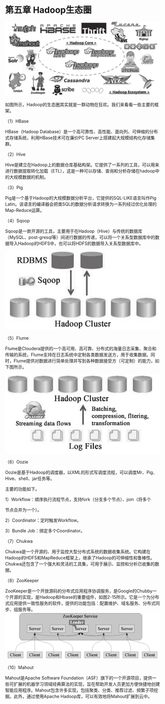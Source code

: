 # 第五章 Hadoop生态圈

![](/assets/5.0_1.png)

如图所示，Hadoop的生态圈其实就是一群动物在狂欢。我们来看看一些主要的框架。

（1）HBase

HBase（Hadoop Database）是一个高可靠性、高性能、面向列、可伸缩的分布式存储系统，利用HBase技术可在廉价PC Server上搭建起大规模结构化存储集群。

（2）Hive

Hive是建立在Hadoop上的数据仓库基础构架。它提供了一系列的工具，可以用来进行数据提取转化加载（ETL），这是一种可以存储、查询和分析存储在hadoop中的大规模数据的机制。

（3）Pig

Pig是一个基于Hadoop的大规模数据分析平台，它提供的SQL-LIKE语言叫作Pig Latin。该语言的编译器会把类SQL的数据分析请求转换为一系列经过优化处理的Map-Reduce运算。

（4）Sqoop

Sqoop是一款开源的工具，主要用于在Hadoop（Hive）与传统的数据库（MySQL、post-gresql等）间进行数据的传递，可以将一个关系型数据库中的数据导入Hadoop的HDFS中，也可以将HDFS的数据导入关系型数据库中。

![](/assets/5.0_2.png)

（5）Flume

Flume是Cloudera提供的一个高可用、高可靠、分布式的海量日志采集、聚合和传输的系统，Flume支持在日志系统中定制各类数据发送方，用于收集数据。同时，Flume提供对数据进行简单处理并写到各种数据接受方（可定制）的能力，如下图所示。

![](/assets/5.0_3.png)

（6）Oozie

Oozie是基于Hadoop的调度器，以XML的形式写调度流程，可以调度Mr、Pig、Hive、shell、jar任务等。

主要的功能如下。

1）Workflow：顺序执行流程节点，支持fork（分支多个节点）、join（将多个

节点合并为一个）。

2）Coordinator：定时触发Workflow。

3）Bundle Job：绑定多个Coordinator。

（7）Chukwa

Chukwa是一个开源的、用于监控大型分布式系统的数据收集系统。它构建在Hadoop的HDFS和MapReduce框架上，继承了Hadoop的可伸缩性和鲁棒性。Chukwa还包含了一个强大和灵活的工具集，可用于展示、监控和分析已收集的数据。

（8）ZooKeeper

ZooKeeper是一个开放源码的分布式应用程序协调服务，是Google的Chubby一个开源的实现，是Hadoop和Hbase的重要组件，如图2-15所示。它是一个为分布式应用提供一致性服务的软件，提供的功能包括：配置维护、域名服务、分布式同步、组服务等。![](/assets/5.0_5.png)

（10）Mahout

Mahout是Apache Software Foundation（ASF）旗下的一个开源项目，提供一些可扩展的机器学习领域经典算法的实现，旨在帮助开发人员更加方便快捷地创建智能应用程序。Mahout包含许多实现，包括聚类、分类、推荐过滤、频繁子项挖掘。此外，通过使用Apache Hadoop库，可以有效地将Mahout扩展到云中。



